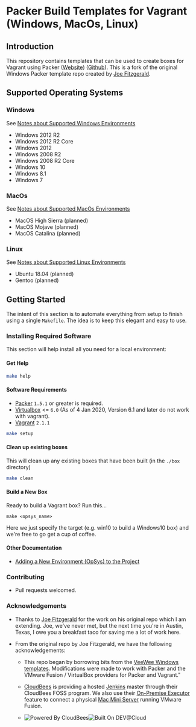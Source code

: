 # Packer Build Templates for Vagrant (Windows, MacOs, Linux)

## Introduction

This repository contains templates that can be used to create boxes for Vagrant using Packer ([Website](http://www.packer.io)) 
([Github](http://github.com/mitchellh/packer)).  This is a fork of the original Windows Packer template repo created 
by [Joe Fitzgerald](https://github.com/joefitzgerald/packer-windows). 

## Supported Operating Systems
### Windows 
See [Notes about Supported Windows Environments](./docs/windows/notes_about_supported_environments.md)
 * Windows 2012 R2
 * Windows 2012 R2 Core
 * Windows 2012
 * Windows 2008 R2
 * Windows 2008 R2 Core
 * Windows 10
 * Windows 8.1
 * Windows 7

### MacOs
See [Notes about Supported MacOs Environments](./docs/macos/notes_about_supported_environments.md)
 * MacOS High Sierra (planned)
 * MacOS Mojave (planned)
 * MacOS Catalina (planned)

### Linux
See [Notes about Supported Linux Environments](./docs/linux/notes_about_supported_environments.md)
  * Ubuntu 18.04 (planned)
  * Gentoo (planned)
 
## Getting Started
The intent of this section is to automate everything from setup to finish using
a single `Makefile`.  The idea is to keep this elegant and easy to use.

### Installing Required Software
This section will help install all you need for a local environment:
#### Get Help
```bash 
make help
```
#### Software Requirements
* [Packer](https://github.com/mitchellh/packer/blob/master/CHANGELOG.md) `1.5.1` or greater is required.
* [Virtualbox](https://www.virtualbox.org/) <= `6.0`  (As of 4 Jan 2020, Version 6.1 and later do not work with vagrant).
* [Vagrant](https://www.vagrantup.com/downloads.html) `2.1.1`

```bash
make setup
```

#### Clean up existing boxes
This will clean up any existing boxes that have been built (in the `./box` directory)
```bash
make clean
```

#### Build a New Box
Ready to build a Vagrant box?  Run this...
```
make <opsys_name>
```
Here we just specify the target (e.g. win10 to build a Windows10 box) and
we're free to go get a cup of coffee.

#### Other Documentation

* [Adding a New Environment (OpSys) to the Project](docs/adding_new_box.md)



### Contributing
* Pull requests welcomed.

### Acknowledgements

* Thanks to [Joe Fitzgerald](https://github.com/joefitzgerald/packer-windows) for the work on his original 
  repo which I am extending.  Joe, we've never met, but the next time you're in Austin, Texas, I owe you a 
  breakfast taco for saving me a lot of work here.

* From the original repo by Joe Fitzgerald, we have the following acknowledgements:

  * This repo began by borrowing bits from the [VeeWee Windows templates](https://github.com/jedi4ever/veewee/tree/master/templates). 
    Modifications were made to work with Packer and the VMware Fusion / VirtualBox providers for Packer and Vagrant." 

  * [CloudBees](http://www.cloudbees.com) is providing a hosted [Jenkins](http://jenkins-ci.org/) master through
    their CloudBees FOSS program. We also use their [On-Premise Executor](https://developer.cloudbees.com/bin/view/DEV/On-Premise+Executors) feature
    to connect a physical [Mac Mini Server](http://www.apple.com/mac-mini/server/) running VMware Fusion.

  * ![Powered By CloudBees](http://www.cloudbees.com/sites/default/files/Button-Powered-by-CB.png "Powered By CloudBees")![Built On DEV@Cloud](http://www.cloudbees.com/sites/default/files/Button-Built-on-CB-1.png "Built On DEV@Cloud")
